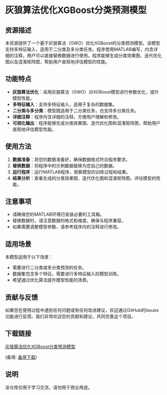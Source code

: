 # 灰狼算法优化XGBoost分类预测模型

## 资源描述

本资源提供了一个基于灰狼算法（GWO）优化XGBoost的分类预测模型。该模型支持多特征输入，适用于二分类及多分类任务。程序使用MATLAB编写，内含详细的注释，用户可以直接替换数据进行使用。程序能够生成分类效果图、迭代优化图以及混淆矩阵图，帮助用户直观地评估模型的性能。

## 功能特点

- **灰狼算法优化**：采用灰狼算法（GWO）对XGBoost模型进行参数优化，提升模型性能。
- **多特征输入**：支持多特征输入，适用于复杂的数据集。
- **二分类与多分类**：模型既适用于二分类任务，也支持多分类任务。
- **详细注释**：程序内含详细的注释，方便用户理解和修改。
- **可视化输出**：程序能够生成分类效果图、迭代优化图和混淆矩阵图，帮助用户直观地评估模型性能。

## 使用方法

1. **数据准备**：将您的数据准备好，确保数据格式符合程序要求。
2. **替换数据**：将程序中的示例数据替换为您自己的数据。
3. **运行程序**：运行MATLAB程序，观察模型的训练过程和结果。
4. **结果分析**：查看生成的分类效果图、迭代优化图和混淆矩阵图，评估模型的性能。

## 注意事项

- 请确保您的MATLAB环境已安装必要的工具箱。
- 替换数据时，请注意数据的格式和维度，确保与程序兼容。
- 如果需要调整模型参数，请参考程序内的注释进行修改。

## 适用场景

本模型适用于以下场景：

- 需要进行二分类或多分类预测的任务。
- 数据集包含多个特征，需要进行多特征输入的模型训练。
- 希望通过优化算法提升模型性能的场景。

## 贡献与反馈

如果您在使用过程中遇到任何问题或有任何改进建议，欢迎通过GitHub的Issues功能进行反馈。我们非常欢迎您的贡献和建议，共同完善这个项目。

## 下载链接
[灰狼算法优化XGBoost分类预测模型](https://pan.quark.cn/s/d12700dcb243) 

(备用: [备用下载](https://pan.baidu.com/s/1kntk_4SeRnYgWzWTtoSiaQ?pwd=1234))

## 说明

该仓库仅用于学习交流，请勿用于商业用途。

